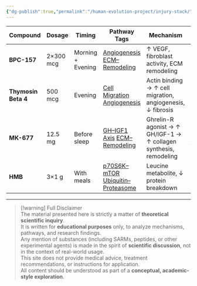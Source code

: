 ```yaml
---
{"dg-publish":true,"permalink":"/human-evolution-project/injury-stack/","dgHomeLink":"true","noteIcon":""}
---
```


| Compound            | Dosage    | Timing            | Pathway Tags                                                                                                                                                                                                                                                                            | Mechanism                                                         | Outcome                                |
| ------------------- | --------- | ----------------- | --------------------------------------------------------------------------------------------------------------------------------------------------------------------------------------------------------------------------------------------------------------------------------------- | ----------------------------------------------------------------- | -------------------------------------- |
| **BPC-157**         | 2×300 mcg | Morning + Evening | [Angiogenesis](https://chatgpt.com/g/g-p-68cbecbc86348191a9661f6e4e9cf0f7-human-evolution-project/c/Pathway%20Glossary#angiogenesis) [ECM–Remodeling](https://chatgpt.com/g/g-p-68cbecbc86348191a9661f6e4e9cf0f7-human-evolution-project/c/Pathway%20Glossary#ecm-remodeling)           | ↑ VEGF, fibroblast activity, ECM remodeling                       | Tendon/ligament repair ↑, Healing ↑    |
| **Thymosin Beta 4** | 500 mcg   | Evening           | [Cell Migration](https://chatgpt.com/g/g-p-68cbecbc86348191a9661f6e4e9cf0f7-human-evolution-project/c/Pathway%20Glossary#cell-migration) [Angiogenesis](https://chatgpt.com/g/g-p-68cbecbc86348191a9661f6e4e9cf0f7-human-evolution-project/c/Pathway%20Glossary#angiogenesis)           | Actin binding → ↑ cell migration, angiogenesis, ↓ fibrosis        | Healing speed ↑, Fibrosis ↓            |
| **MK-677**          | 12.5 mg   | Before sleep      | [GH–IGF1 Axis](https://chatgpt.com/g/g-p-68cbecbc86348191a9661f6e4e9cf0f7-human-evolution-project/c/Pathway%20Glossary#gh-igf1-axis) [ECM–Remodeling](https://chatgpt.com/g/g-p-68cbecbc86348191a9661f6e4e9cf0f7-human-evolution-project/c/Pathway%20Glossary#ecm-remodeling)           | Ghrelin-R agonist → ↑ GH/IGF-1 → ↑ collagen synthesis, remodeling | Recovery ↑, Connective tissue repair ↑ |
| **HMB**             | 3×1 g     | With meals        | [p70S6K–mTOR](https://chatgpt.com/g/g-p-68cbecbc86348191a9661f6e4e9cf0f7-human-evolution-project/c/Pathway%20Glossary#p70s6k-mtor) [Ubiquitin–Proteasome](https://chatgpt.com/g/g-p-68cbecbc86348191a9661f6e4e9cf0f7-human-evolution-project/c/Pathway%20Glossary#ubiquitin-proteasome) | Leucine metabolite, ↓ protein breakdown                           | Muscle preservation ↑, Breakdown ↓     |

---
> [!warning] Full Disclaimer  
> The material presented here is strictly a matter of **theoretical scientific inquiry**.  
> It is written for **educational purposes** only, to analyze mechanisms, pathways, and research findings.  
> Any mention of substances (including SARMs, peptides, or other experimental agents) is made in the spirit of **scientific discussion**, not in the context of real-world usage.  
> This site does not provide medical advice, treatment recommendations, or instructions for application.  
> All content should be understood as part of a **conceptual, academic-style exploration**.  